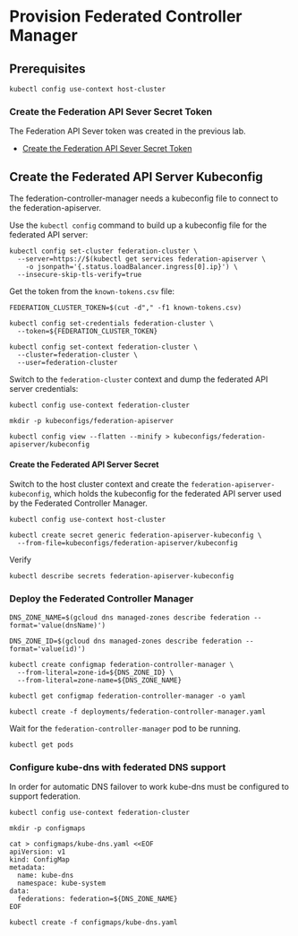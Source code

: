 # Provision Federated Controller Manager

## Prerequisites

```
kubectl config use-context host-cluster
```

### Create the Federation API Sever Secret Token

The Federation API Sever token was created in the previous lab.

* [Create the Federation API Sever Secret Token](provision-federation-apiserver.md#create-the-federation-api-server-secret)

## Create the Federated API Server Kubeconfig

The federation-controller-manager needs a kubeconfig file to connect to the federation-apiserver.

Use the `kubectl config` command to build up a kubeconfig file for the federated API server:

```
kubectl config set-cluster federation-cluster \
  --server=https://$(kubectl get services federation-apiserver \
    -o jsonpath='{.status.loadBalancer.ingress[0].ip}') \
  --insecure-skip-tls-verify=true
```

Get the token from the `known-tokens.csv` file:

```
FEDERATION_CLUSTER_TOKEN=$(cut -d"," -f1 known-tokens.csv)
```

```
kubectl config set-credentials federation-cluster \
  --token=${FEDERATION_CLUSTER_TOKEN}
```

```
kubectl config set-context federation-cluster \
  --cluster=federation-cluster \
  --user=federation-cluster
```

Switch to the `federation-cluster` context and dump the federated API server credentials:

```
kubectl config use-context federation-cluster
```

```
mkdir -p kubeconfigs/federation-apiserver
```

```
kubectl config view --flatten --minify > kubeconfigs/federation-apiserver/kubeconfig
```

#### Create the Federated API Server Secret

Switch to the host cluster context and create the `federation-apiserver-kubeconfig`, which holds the kubeconfig for the federated API server used by the Federated Controller Manager.

```
kubectl config use-context host-cluster
```

```
kubectl create secret generic federation-apiserver-kubeconfig \
  --from-file=kubeconfigs/federation-apiserver/kubeconfig
```

Verify

```
kubectl describe secrets federation-apiserver-kubeconfig
```

### Deploy the Federated Controller Manager

```
DNS_ZONE_NAME=$(gcloud dns managed-zones describe federation --format='value(dnsName)')
```

```
DNS_ZONE_ID=$(gcloud dns managed-zones describe federation --format='value(id)')
```

```
kubectl create configmap federation-controller-manager \
  --from-literal=zone-id=${DNS_ZONE_ID} \
  --from-literal=zone-name=${DNS_ZONE_NAME}
```

```
kubectl get configmap federation-controller-manager -o yaml
```

```
kubectl create -f deployments/federation-controller-manager.yaml
```

Wait for the `federation-controller-manager` pod to be running.

```
kubectl get pods
```

### Configure kube-dns with federated DNS support

In order for automatic DNS failover to work kube-dns must be configured to support federation.

```
kubectl config use-context federation-cluster
```

```
mkdir -p configmaps
```

```
cat > configmaps/kube-dns.yaml <<EOF
apiVersion: v1
kind: ConfigMap
metadata:
  name: kube-dns
  namespace: kube-system
data:
  federations: federation=${DNS_ZONE_NAME}
EOF
```

```
kubectl create -f configmaps/kube-dns.yaml 
```


